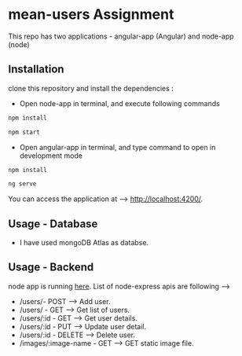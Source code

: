# mean-users Assignment

This repo has two applications - angular-app (Angular) and node-app (node)

## Installation

clone this repository and install the dependencies : 
 - Open node-app in terminal, and execute following commands

```bash
npm install
```
```bash
npm start
```
  - Open angular-app in terminal, and type command to open in development mode

```bash
npm install
```
```bash
ng serve
```


You can access the application at --> [http://localhost:4200/](http://localhost:4200/).

## Usage - Database

* I have used mongoDB Atlas as databse.


## Usage - Backend
 
node app is running [here](http://localhost:3000/). List of node-express apis are following -->

  

* /users/- POST --> Add user.
* /users/ - GET  --> Get list of users.
* /users/:id - GET  --> Get user details.
* /users/:id - PUT  --> Update user detail.
* /users/:id - DELETE  --> Delete user.
* /images/:image-name - GET  --> GET static image file.
